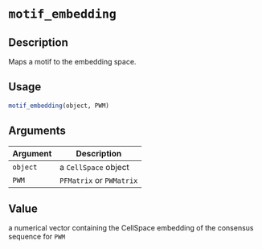 # `motif_embedding`

## Description

Maps a motif to the embedding space.

## Usage

``` r
motif_embedding(object, PWM)
```

## Arguments

| Argument | Description              |
|----------|--------------------------|
| `object` | a `CellSpace` object     |
| `PWM`    | `PFMatrix` or `PWMatrix` |

## Value

a numerical vector containing the CellSpace embedding of the consensus sequence for `PWM`
